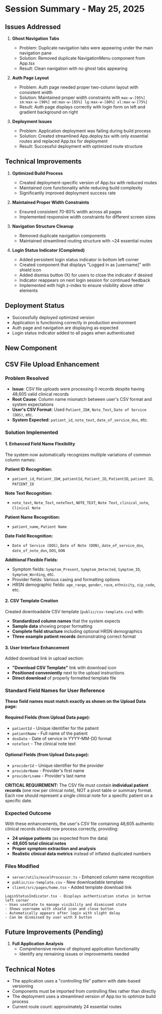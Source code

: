 # Session Summary - May 25, 2025

## Issues Addressed

1. **Ghost Navigation Tabs**
   - Problem: Duplicate navigation tabs were appearing under the main navigation pane
   - Solution: Removed duplicate NavigationMenu component from App.tsx
   - Result: Clean navigation with no ghost tabs appearing

2. **Auth Page Layout**
   - Problem: Auth page needed proper two-column layout with consistent width
   - Solution: Maintained proper width constraints with `max-w-[95%] sm:max-w-[90%] md:max-w-[85%] lg:max-w-[80%] xl:max-w-[75%]`
   - Result: Auth page displays correctly with login form on left and gradient background on right

3. **Deployment Issues**
   - Problem: Application deployment was failing during build process
   - Solution: Created streamlined App.deploy.tsx with only essential routes and replaced App.tsx for deployment
   - Result: Successful deployment with optimized route structure

## Technical Improvements

1. **Optimized Build Process**
   - Created deployment-specific version of App.tsx with reduced routes
   - Maintained core functionality while reducing build complexity
   - Significantly improved deployment success rate

2. **Maintained Proper Width Constraints**
   - Ensured consistent 70-80% width across all pages
   - Implemented responsive width constraints for different screen sizes

3. **Navigation Structure Cleanup**
   - Removed duplicate navigation components
   - Maintained streamlined routing structure with ~24 essential routes

4. **Login Status Indicator (Completed)**
   - Added persistent login status indicator in bottom left corner
   - Created component that displays "Logged in as [username]" with shield icon
   - Added dismiss button (X) for users to close the indicator if desired
   - Indicator reappears on next login session for continued feedback
   - Implemented with high z-index to ensure visibility above other elements

## Deployment Status

- Successfully deployed optimized version
- Application is functioning correctly in production environment
- Auth page and navigation are displaying as expected
- Login status indicator added to all pages when authenticated

## New Component

## CSV File Upload Enhancement

### Problem Resolved
- **Issue**: CSV file uploads were processing 0 records despite having 48,605 valid clinical records
- **Root Cause**: Column name mismatch between user's CSV format and system expectations
- **User's CSV Format**: Used `Patient_ID#`, `Note_Text`, `Date of Service (DOS)`, etc.
- **System Expected**: `patient_id`, `note_text`, `date_of_service_dos`, etc.

### Solution Implemented

#### 1. Enhanced Field Name Flexibility
The system now automatically recognizes multiple variations of common column names:

**Patient ID Recognition:**
- `patient_id`, `Patient_ID#`, `patientId`, `Patient_ID`, `PatientID`, `patient ID`, `PATIENT_ID`

**Note Text Recognition:**
- `note_text`, `Note_Text`, `noteText`, `NOTE_TEXT`, `Note Text`, `clinical_note`, `Clinical Note`

**Patient Name Recognition:**
- `patient_name`, `Patient Name`

**Date Field Recognition:**
- `Date of Service (DOS)`, `Date of Note (DON)`, `date_of_service_dos`, `date_of_note_don`, `DOS`, `DON`

**Additional Flexible Fields:**
- Symptom fields: `Symptom_Present`, `Symptom_Detected`, `Symptom_ID`, `Symptom_Wording`, etc.
- Provider fields: Various casing and formatting options
- HRSN demographic fields: `age_range`, `gender`, `race`, `ethnicity`, `zip_code`, etc.

#### 2. CSV Template Creation
Created downloadable CSV template (`public/csv-template.csv`) with:
- **Standardized column names** that the system expects
- **Sample data** showing proper formatting
- **Complete field structure** including optional HRSN demographics
- **Three example patient records** demonstrating correct format

#### 3. User Interface Enhancement
Added download link in upload section:
- **"Download CSV Template"** link with download icon
- **Positioned conveniently** next to the upload instructions
- **Direct download** of properly formatted template file

### Standard Field Names for User Reference
**These field names must match exactly as shown on the Upload Data page:**

#### Required Fields (from Upload Data page):
- `patientId` - Unique identifier for the patient
- `patientName` - Full name of the patient  
- `dosDate` - Date of service in YYYY-MM-DD format
- `noteText` - The clinical note text

#### Optional Fields (from Upload Data page):
- `providerId` - Unique identifier for the provider
- `providerName` - Provider's first name
- `providerLname` - Provider's last name

**CRITICAL REQUIREMENT:** 
The CSV file must contain **individual patient records** (one row per clinical note), NOT a pivot table or summary format. Each row should represent a single clinical note for a specific patient on a specific date.

### Expected Outcome
With these enhancements, the user's CSV file containing 48,605 authentic clinical records should now process correctly, providing:
- **24 unique patients** (as expected from the data)
- **48,605 total clinical notes** 
- **Proper symptom extraction and analysis**
- **Realistic clinical data metrics** instead of inflated duplicated numbers

### Files Modified
- `server/utils/excelProcessor.ts` - Enhanced column name recognition
- `public/csv-template.csv` - New downloadable template
- `client/src/pages/home.tsx` - Added template download link

```
LoginStatusIndicator.tsx - Displays authentication status in bottom left corner
- Uses useState to manage visibility and dismissed state
- Shows username with shield icon and close button
- Automatically appears after login with slight delay
- Can be dismissed by user with X button
```

## Future Improvements (Pending)

1. **Full Application Analysis**
   - Comprehensive review of deployed application functionality
   - Identify any remaining issues or improvements needed

## Technical Notes

- The application uses a "controlling file" pattern with date-based versioning
- Components must be imported from controlling files rather than directly
- The deployment uses a streamlined version of App.tsx to optimize build process
- Current route count: approximately 24 essential routes